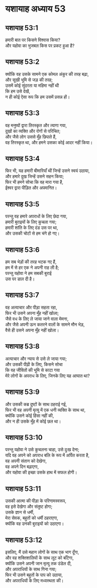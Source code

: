 # यशायाह अध्याय 53

## यशायाह 53:1  
हमारी बात पर किसने विश्वास किया?  
और यहोवा का भुजबल किस पर प्रकट हुआ है?

## यशायाह 53:2  
क्योंकि वह उसके सामने एक कोमल अंकुर की तरह बढ़ा,  
और सूखी भूमि से जड़ की तरह;  
उसमें कोई सुंदरता या महिमा नहीं थी  
कि हम उसे देखें,  
न ही कोई ऐसा रूप कि हम उसमें प्रसन्न हों।

## यशायाह 53:3  
वह मनुष्यों द्वारा तिरस्कृत और त्यागा गया,  
दुखों का व्यक्ति और रोगों से परिचित;  
और जैसे लोग उससे मुँह छिपाते हैं,  
वह तिरस्कृत था, और हमने उसका कोई आदर नहीं किया।

## यशायाह 53:4  
फिर भी, यह हमारी बीमारियाँ थीं जिन्हें उसने स्वयं उठाया,  
और हमारे दुख जिन्हें उसने सहन किया;  
फिर भी हमने सोचा कि वह मारा गया है,  
ईश्वर द्वारा पीड़ित और अपमानित।

## यशायाह 53:5  
परन्तु वह हमारे अपराधों के लिए छेदा गया,  
हमारी बुराइयों के लिए कुचला गया;  
हमारी शांति के लिए दंड उस पर था,  
और उसकी चोटों से हम चंगे हो गए।

## यशायाह 53:6  
हम सब भेड़ों की तरह भटक गए हैं,  
हम में से हर एक ने अपनी राह ली है;  
परन्तु यहोवा ने हम सबकी बुराई  
उस पर डाल दी है।

## यशायाह 53:7  
वह अत्याचार और पीड़ा सहता रहा,  
फिर भी उसने अपना मुँह नहीं खोला;  
जैसे वध के लिए ले जाया जाने वाला मेमना,  
और जैसे अपनी ऊन कतरने वालों के सामने मौन भेड़,  
वैसे ही उसने अपना मुँह नहीं खोला।

## यशायाह 53:8  
अत्याचार और न्याय से उसे ले जाया गया;  
और उसकी पीढ़ी के लिए, किसने सोचा  
कि वह जीवितों की भूमि से काटा गया  
मेरे लोगों के अपराध के लिए, जिनके लिए यह आघात था?

## यशायाह 53:9  
और उसकी कब्र दुष्टों के साथ ठहराई गई,  
फिर भी वह अपनी मृत्यु में एक धनी व्यक्ति के साथ था,  
क्योंकि उसने कोई हिंसा नहीं की,  
और न ही उसके मुँह में कोई छल था।

## यशायाह 53:10  
परन्तु यहोवा ने उसे कुचलना चाहा, उसे दुःख देना;  
यदि वह अपने को अपराध बलि के रूप में अर्पित करता है,  
वह अपनी संतान को देखेगा,  
वह अपने दिन बढ़ाएगा,  
और यहोवा की इच्छा उसके हाथ में सफल होगी।

## यशायाह 53:11  
उसकी आत्मा की पीड़ा के परिणामस्वरूप,  
वह इसे देखेगा और संतुष्ट होगा;  
उसके ज्ञान से धर्मी,  
मेरा सेवक, बहुतों को धर्मी ठहराएगा,  
क्योंकि वह उनकी बुराइयों को उठाएगा।

## यशायाह 53:12  
इसलिए, मैं उसे महान लोगों के साथ एक भाग दूँगा,  
और वह शक्तिशालियों के साथ लूट को बाँटेगा,  
क्योंकि उसने अपनी जान मृत्यु तक उंडेल दी,  
और अपराधियों के साथ गिना गया;  
फिर भी उसने बहुतों के पाप को उठाया,  
और अपराधियों के लिए मध्यस्थता की।
